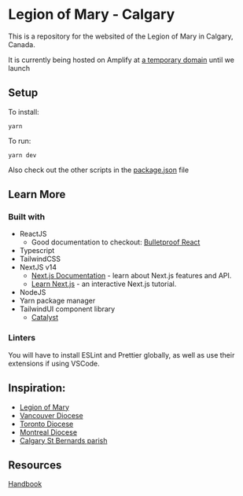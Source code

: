 # Legion of Mary - Calgary

This is a repository for the websited of the Legion of Mary in Calgary, Canada.

It is currently being hosted on Amplify at [a temporary domain](https://5214735.xyz/) until we launch

## Setup

To install:

```
yarn
```

To run:

```
yarn dev
```

Also check out the other scripts in the [package.json]("/package.json") file

## Learn More

### Built with

- ReactJS
  - Good documentation to checkout: [Bulletproof React](https://github.com/alan2207/bulletproof-react)
- Typescript
- TailwindCSS
- NextJS v14
  - [Next.js Documentation](https://nextjs.org/docs) - learn about Next.js features and API.
  - [Learn Next.js](https://nextjs.org/learn) - an interactive Next.js tutorial.
- NodeJS
- Yarn package manager
- TailwindUI component library
  - [Catalyst](https://tailwindui.com/templates/catalyst)

### Linters

You will have to install ESLint and Prettier globally, as well as use their extensions if using VSCode.

## Inspiration:

- [Legion of Mary](https://www.legionofmary.ie/)
- [Vancouver Diocese](https://www.hrvancouvercomitium.com/)
- [Toronto Diocese](https://legionofmarytorontosenatus.com/)
- [Montreal Diocese](https://www.smlm.org/)
- [Calgary St Bernards parish](https://www.stbernardsparish.ca/legion-of-mary/)

## Resources

[Handbook](https://www.legionofmary.ie/images/uploads/files/Official_Handbook_of_the_Legion_of_Mary_2014_-_as_updated_January_2022.pdf)
